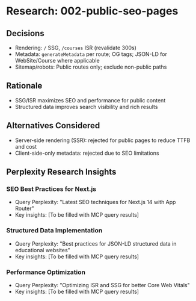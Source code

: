 # Research: 002-public-seo-pages

## Decisions

- Rendering: `/` SSG, `/courses` ISR (revalidate 300s)
- Metadata: `generateMetadata` per route; OG tags; JSON-LD for WebSite/Course where applicable
- Sitemap/robots: Public routes only; exclude non-public paths

## Rationale

- SSG/ISR maximizes SEO and performance for public content
- Structured data improves search visibility and rich results

## Alternatives Considered

- Server-side rendering (SSR): rejected for public pages to reduce TTFB and cost
- Client-side-only metadata: rejected due to SEO limitations

## Perplexity Research Insights

### SEO Best Practices for Next.js

- Query Perplexity: "Latest SEO techniques for Next.js 14 with App Router"
- Key insights: [To be filled with MCP query results]

### Structured Data Implementation

- Query Perplexity: "Best practices for JSON-LD structured data in educational websites"
- Key insights: [To be filled with MCP query results]

### Performance Optimization

- Query Perplexity: "Optimizing ISR and SSG for better Core Web Vitals"
- Key insights: [To be filled with MCP query results]
